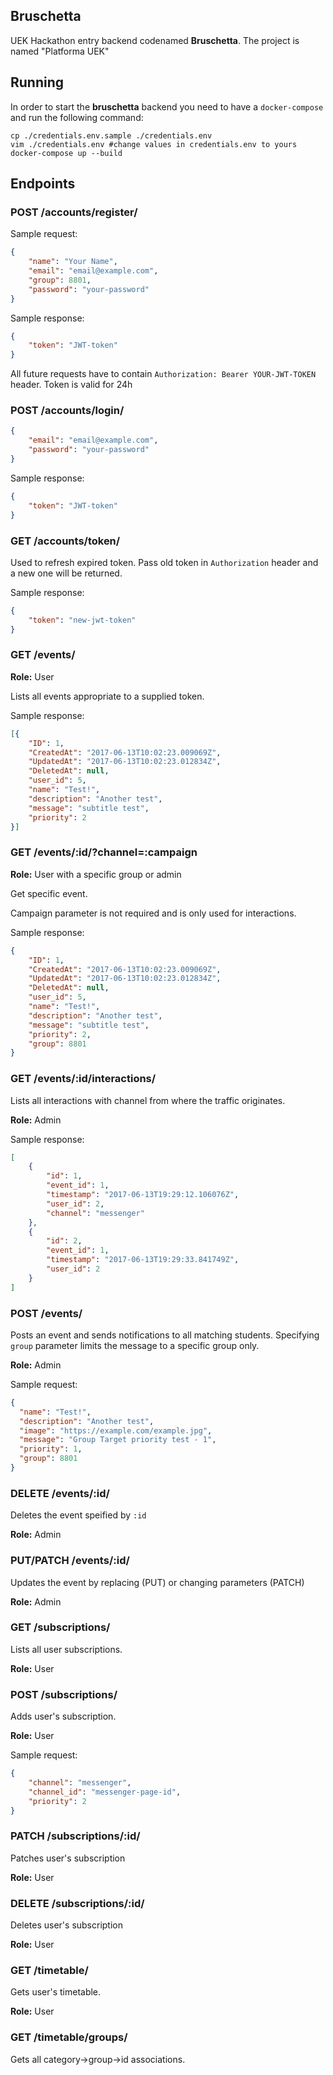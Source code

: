Bruschetta
---

UEK Hackathon entry backend codenamed **Bruschetta**. The project is named "Platforma UEK"

## Running

In order to start the **bruschetta** backend you need to have a `docker-compose` and run the following command:

```
cp ./credentials.env.sample ./credentials.env
vim ./credentials.env #change values in credentials.env to yours
docker-compose up --build
```

## Endpoints

### POST /accounts/register/

Sample request:

```json
{
    "name": "Your Name",
    "email": "email@example.com",
    "group": 8801,
    "password": "your-password"
}
```

Sample response:

```json
{
    "token": "JWT-token"
}
```

All future requests have to contain `Authorization: Bearer YOUR-JWT-TOKEN` header. Token is valid for 24h

### POST /accounts/login/

```json
{
    "email": "email@example.com",
    "password": "your-password"
}
```

Sample response:

```json
{
    "token": "JWT-token"
}
```

### GET /accounts/token/

Used to refresh expired token. Pass old token in `Authorization` header and a new one will be returned.

Sample response:

```json
{
    "token": "new-jwt-token"
}
```

### GET /events/

**Role:** User

Lists all events appropriate to a supplied token.

Sample response:

```json
[{
    "ID": 1,
    "CreatedAt": "2017-06-13T10:02:23.009069Z",
    "UpdatedAt": "2017-06-13T10:02:23.012834Z",
    "DeletedAt": null,
    "user_id": 5,
    "name": "Test!",
    "description": "Another test",
    "message": "subtitle test",
    "priority": 2
}]
```

### GET /events/:id/?channel=:campaign

**Role:** User with a specific group or admin

Get specific event.

Campaign parameter is not required and is only used for interactions.

Sample response:

```json
{
    "ID": 1,
    "CreatedAt": "2017-06-13T10:02:23.009069Z",
    "UpdatedAt": "2017-06-13T10:02:23.012834Z",
    "DeletedAt": null,
    "user_id": 5,
    "name": "Test!",
    "description": "Another test",
    "message": "subtitle test",
    "priority": 2,
    "group": 8801
}
```

### GET /events/:id/interactions/

Lists all interactions with channel from where the traffic originates.

**Role:** Admin

Sample response:

```json
[
    {
        "id": 1,
        "event_id": 1,
        "timestamp": "2017-06-13T19:29:12.106076Z",
        "user_id": 2,
        "channel": "messenger"
    },
    {
        "id": 2,
        "event_id": 1,
        "timestamp": "2017-06-13T19:29:33.841749Z",
        "user_id": 2
    }
]
```

### POST /events/

Posts an event and sends notifications to all matching students. Specifying `group` parameter limits the message to a specific group only.

**Role:** Admin

Sample request:

```json
{
  "name": "Test!",
  "description": "Another test",
  "image": "https://example.com/example.jpg",
  "message": "Group Target priority test - 1",
  "priority": 1,
  "group": 8801
}
```

### DELETE /events/:id/

Deletes the event speified by `:id`

**Role:** Admin

### PUT/PATCH /events/:id/

Updates the event by replacing (PUT) or changing parameters (PATCH)

**Role:** Admin

### GET /subscriptions/

Lists all user subscriptions.

**Role:** User

### POST /subscriptions/

Adds user's subscription.

**Role:** User

Sample request:

```json
{
    "channel": "messenger",
    "channel_id": "messenger-page-id",
    "priority": 2
}
```
### PATCH /subscriptions/:id/

Patches user's subscription

**Role:** User

### DELETE /subscriptions/:id/

Deletes user's subscription

**Role:** User

### GET /timetable/

Gets user's timetable.

**Role:** User

### GET /timetable/groups/

Gets all category->group->id associations.
